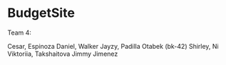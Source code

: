 # BudgetSite
Team 4:

Cesar, Espinoza
Daniel, Walker
Jayzy, Padilla
Otabek (bk-42)
Shirley, Ni
Viktoriia, Takshaitova
Jimmy Jimenez
